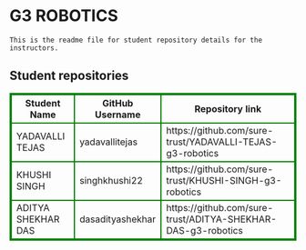 # G3 ROBOTICS
    This is the readme file for student repository details for the instructors.
## Student repositories 
<table style="border : 2px solid green; width:100%;">
<tr >
<th style="border : 2px solid green;">Student Name</th>
<th style="border : 2px solid green;">GitHub Username</th>
<th style="border : 2px solid green;">Repository link</th>
</tr>
<tr style="border : 2px solid green;">
<td style="border : 2px solid green;">YADAVALLI TEJAS</td> 

<td style="border : 2px solid green;">yadavallitejas</td> 

<td style="border : 2px solid green;">https://github.com/sure-trust/YADAVALLI-TEJAS-g3-robotics</td> 
</tr>

<tr style="border : 2px solid green;">
<td style="border : 2px solid green;">KHUSHI SINGH</td> 

<td style="border : 2px solid green;">singhkhushi22</td> 

<td style="border : 2px solid green;">https://github.com/sure-trust/KHUSHI-SINGH-g3-robotics</td> 
</tr>

<tr style="border : 2px solid green;">
<td style="border : 2px solid green;">ADITYA SHEKHAR DAS</td> 

<td style="border : 2px solid green;">dasadityashekhar</td> 

<td style="border : 2px solid green;">https://github.com/sure-trust/ADITYA-SHEKHAR-DAS-g3-robotics</td> 
</tr>
